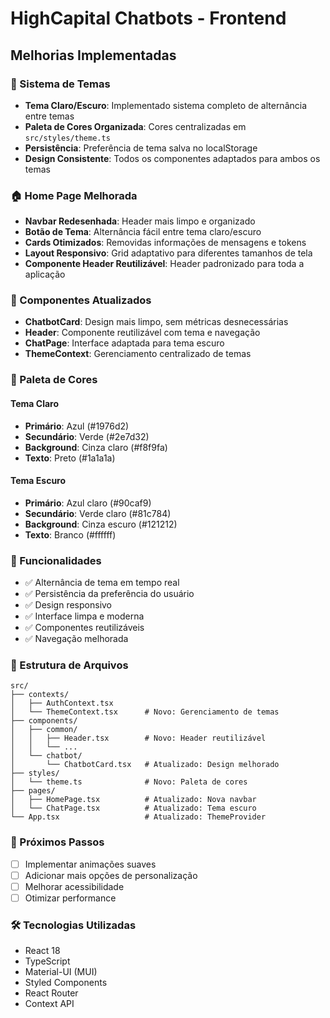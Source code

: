 # HighCapital Chatbots - Frontend

## Melhorias Implementadas

### 🎨 Sistema de Temas
- **Tema Claro/Escuro**: Implementado sistema completo de alternância entre temas
- **Paleta de Cores Organizada**: Cores centralizadas em `src/styles/theme.ts`
- **Persistência**: Preferência de tema salva no localStorage
- **Design Consistente**: Todos os componentes adaptados para ambos os temas

### 🏠 Home Page Melhorada
- **Navbar Redesenhada**: Header mais limpo e organizado
- **Botão de Tema**: Alternância fácil entre tema claro/escuro
- **Cards Otimizados**: Removidas informações de mensagens e tokens
- **Layout Responsivo**: Grid adaptativo para diferentes tamanhos de tela
- **Componente Header Reutilizável**: Header padronizado para toda a aplicação

### 🎯 Componentes Atualizados
- **ChatbotCard**: Design mais limpo, sem métricas desnecessárias
- **Header**: Componente reutilizável com tema e navegação
- **ChatPage**: Interface adaptada para tema escuro
- **ThemeContext**: Gerenciamento centralizado de temas

### 🎨 Paleta de Cores

#### Tema Claro
- **Primário**: Azul (#1976d2)
- **Secundário**: Verde (#2e7d32)
- **Background**: Cinza claro (#f8f9fa)
- **Texto**: Preto (#1a1a1a)

#### Tema Escuro
- **Primário**: Azul claro (#90caf9)
- **Secundário**: Verde claro (#81c784)
- **Background**: Cinza escuro (#121212)
- **Texto**: Branco (#ffffff)

### 🚀 Funcionalidades
- ✅ Alternância de tema em tempo real
- ✅ Persistência da preferência do usuário
- ✅ Design responsivo
- ✅ Interface limpa e moderna
- ✅ Componentes reutilizáveis
- ✅ Navegação melhorada

### 📁 Estrutura de Arquivos
```
src/
├── contexts/
│   ├── AuthContext.tsx
│   └── ThemeContext.tsx      # Novo: Gerenciamento de temas
├── components/
│   ├── common/
│   │   ├── Header.tsx        # Novo: Header reutilizável
│   │   └── ...
│   └── chatbot/
│       └── ChatbotCard.tsx   # Atualizado: Design melhorado
├── styles/
│   └── theme.ts              # Novo: Paleta de cores
├── pages/
│   ├── HomePage.tsx          # Atualizado: Nova navbar
│   └── ChatPage.tsx          # Atualizado: Tema escuro
└── App.tsx                   # Atualizado: ThemeProvider
```

### 🎯 Próximos Passos
- [ ] Implementar animações suaves
- [ ] Adicionar mais opções de personalização
- [ ] Melhorar acessibilidade
- [ ] Otimizar performance

### 🛠️ Tecnologias Utilizadas
- React 18
- TypeScript
- Material-UI (MUI)
- Styled Components
- React Router
- Context API
